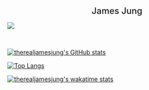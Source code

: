 <div style="display: flex; font-size: 20px; justify-content:center; font-weight:500;">James Jung</div>

<a href="https://hits.seeyoufarm.com"><img src="https://hits.seeyoufarm.com/api/count/incr/badge.svg?url=https%3A%2F%2Fgithub.com%2Ftherealjamesjung&count_bg=%23D07376&title_bg=%23555555&icon=&icon_color=%23E7E7E7&title=hits&edge_flat=false"/></a>

<br>

[![therealjamesjung's GitHub stats](https://github-readme-stats.vercel.app/api?username=therealjamesjung&theme=onedark)](https://github.com/anuraghazra/github-readme-stats)

[![Top Langs](https://github-readme-stats.vercel.app/api/top-langs/?username=therealjamesjung&layout=compact&exclude_repo=sejongsilloc,sw-evaluation,ML_2022,42Cursus,Marble,AI_2022,42Piscine,AlgorithmClass)](https://github.com/anuraghazra/github-readme-stats)

[![therealjamesjung's wakatime stats](https://github-readme-stats.vercel.app/api/wakatime?username=therealjamesjung)](https://github.com/anuraghazra/github-readme-stats)
